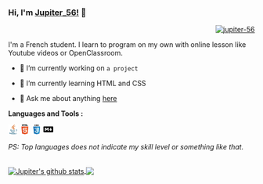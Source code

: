 
### Hi, I'm [Jupiter_56!](https://github.com/Jupiter-56) 👋
<a href="https://github.com/Jupiter-56">
<p align="right"> <img src="https://komarev.com/ghpvc/?username=jupiter-56&color=blue&style=flat&label=Profile+view" alt="jupiter-56" />
</a>  
<br/>


I'm a French student. I learn to program on my own with online lesson like Youtube videos or OpenClassroom.


- 🔭 I’m currently working on `a project`

- 🌱 I’m currently learning HTML and CSS

- 💬 Ask me about anything [here](https://github.com/Jupiter-56/Jupiter-56/issues)

**Languages and Tools :**

<code><img height="20" src="https://raw.githubusercontent.com/github/explore/80688e429a7d4ef2fca1e82350fe8e3517d3494d/topics/java/java.png"></code>
<code><img height="20" src="https://raw.githubusercontent.com/github/explore/80688e429a7d4ef2fca1e82350fe8e3517d3494d/topics/html/html.png"></code>
<code><img height="20" src="https://raw.githubusercontent.com/github/explore/80688e429a7d4ef2fca1e82350fe8e3517d3494d/topics/css/css.png"></code>
<code><img height="20" src="https://raw.githubusercontent.com/github/explore/80688e429a7d4ef2fca1e82350fe8e3517d3494d/topics/markdown/markdown.png"></code>


*PS: Top languages does not indicate my skill level or something like that.*

<br/>

<a href="https://github.com/Jupiter-56">
  <img align="center" src="https://github-readme-stats.anuraghazra1.vercel.app/api?username=Jupiter-56&show_icons=true&include_all_commits=true&bg_color=30,e96443,904e95&title_color=fff&text_color=fff&count_private=true" alt="Jupiter's github stats" />
</a>
<a href="https://github.com/Jupiter-56">
  <img align="center" src="https://github-readme-stats.anuraghazra1.vercel.app/api/top-langs/?username=Jupiter-56&layout=compact&bg_color=30,e96443,904e95&title_color=fff&text_color=fff" />
</a>
